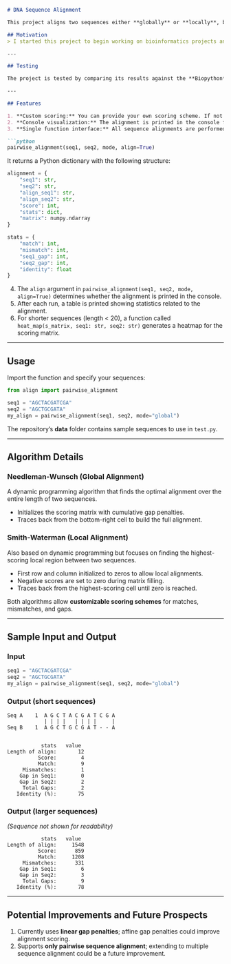 ````markdown
# DNA Sequence Alignment

This project aligns two sequences either **globally** or **locally**, based on the **Needleman-Wunsch** and **Smith-Waterman** algorithms implemented in Python using libraries like `numpy` and `pandas`.

## Motivation
> I started this project to begin working on bioinformatics projects and to deepen my understanding of fundamental tools, such as sequence alignment.

---

## Testing

The project is tested by comparing its results against the **Biopython** module in `test.py`. Several files are provided for testing purposes in the `data` folder.

---

## Features

1. **Custom scoring:** You can provide your own scoring scheme. If not provided, the defaults are: match = 1, mismatch = -1, gap = -2.  
2. **Console visualization:** The alignment is printed in the console for clear visualization.  
3. **Single function interface:** All sequence alignments are performed using:

```python
pairwise_alignment(seq1, seq2, mode, align=True)
````

It returns a Python dictionary with the following structure:

```python
alignment = {
    "seq1": str,
    "seq2": str,
    "align_seq1": str,
    "align_seq2": str,
    "score": int,
    "stats": dict,
    "matrix": numpy.ndarray
}

stats = {
    "match": int,
    "mismatch": int,
    "seq1_gap": int,
    "seq2_gap": int,
    "identity": float
}
```

4. The `align` argument in `pairwise_alignment(seq1, seq2, mode, align=True)` determines whether the alignment is printed in the console.
5. After each run, a table is printed showing statistics related to the alignment.
6. For shorter sequences (length < 20), a function called `heat_map(s_matrix, seq1: str, seq2: str)` generates a heatmap for the scoring matrix.

---

## Usage

Import the function and specify your sequences:

```python
from align import pairwise_alignment

seq1 = "AGCTACGATCGA"
seq2 = "AGCTGCGATA"
my_align = pairwise_alignment(seq1, seq2, mode="global")
```

The repository’s **data** folder contains sample sequences to use in `test.py`.

---

## Algorithm Details

### Needleman-Wunsch (Global Alignment)

A dynamic programming algorithm that finds the optimal alignment over the entire length of two sequences.

* Initializes the scoring matrix with cumulative gap penalties.
* Traces back from the bottom-right cell to build the full alignment.

### Smith-Waterman (Local Alignment)

Also based on dynamic programming but focuses on finding the highest-scoring local region between two sequences.

* First row and column initialized to zeros to allow local alignments.
* Negative scores are set to zero during matrix filling.
* Traces back from the highest-scoring cell until zero is reached.

Both algorithms allow **customizable scoring schemes** for matches, mismatches, and gaps.

---

## Sample Input and Output

### Input

```python
seq1 = "AGCTACGATCGA"
seq2 = "AGCTGCGATA"
my_align = pairwise_alignment(seq1, seq2, mode="global")
```

### Output (short sequences)

```text
Seq A    1  A G C T A C G A T C G A
            | | | |   | | | |     |
Seq B    1  A G C T G C G A T - - A


           stats   value
Length of align:       12
          Score:        4
          Match:        9
     Mismatches:        1
    Gap in Seq1:        0
    Gap in Seq2:        2
     Total Gaps:        2
   Identity (%):       75
```

### Output (larger sequences)

*(Sequence not shown for readability)*

```text
           stats   value
Length of align:     1548
          Score:      859
          Match:     1208
     Mismatches:      331
    Gap in Seq1:        6
    Gap in Seq2:        3
     Total Gaps:        9
   Identity (%):       78
```

---

## Potential Improvements and Future Prospects

1. Currently uses **linear gap penalties**; affine gap penalties could improve alignment scoring.
2. Supports **only pairwise sequence alignment**; extending to multiple sequence alignment could be a future improvement.

```
